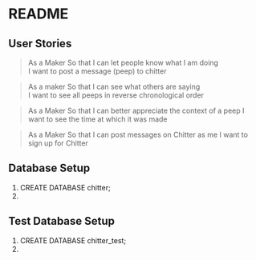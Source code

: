 # README

## User Stories

>As a Maker
>So that I can let people know what I am doing  
>I want to post a message (peep) to chitter

>As a maker
>So that I can see what others are saying  
>I want to see all peeps in reverse chronological order

>As a Maker
>So that I can better appreciate the context of a peep
>I want to see the time at which it was made

>As a Maker
>So that I can post messages on Chitter as me
>I want to sign up for Chitter

## Database Setup
1. CREATE DATABASE chitter;
2. 
## Test Database Setup
1. CREATE DATABASE chitter_test;
2. 